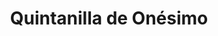 ---
title: Quintanilla de Onésimo
url: /quintanilla-de-onesimo/
latitude: 41.624
longitude: -4.327
---